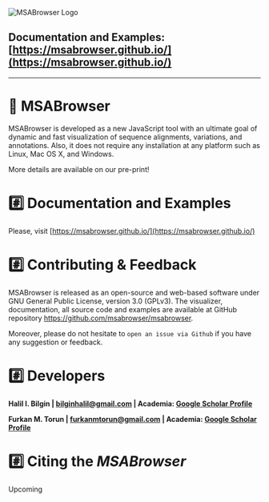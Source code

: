 ![MSABrowser Logo](https://user-images.githubusercontent.com/65191506/81839302-06123400-9550-11ea-92d2-ac904ccd32c6.png)
##  Documentation and Examples: [https://msabrowser.github.io/](https://msabrowser.github.io/)
---

# 🧬 MSABrowser

MSABrowser is developed as a new JavaScript tool with an ultimate goal of dynamic and fast visualization of sequence alignments, variations, and annotations. Also, it does not require any installation at any platform such as Linux, Mac OS X, and Windows.

More details are available on our pre-print!

# :hash: Documentation and Examples 
Please, visit [https://msabrowser.github.io/](https://msabrowser.github.io/)

# :hash: Contributing & Feedback
MSABrowser is released as an open-source and web-based software under GNU General Public License, version 3.0 (GPLv3). The visualizer, documentation, all source code and examples are available at GitHub repository https://github.com/msabrowser/msabrowser.

Moreover, please do not hesitate to `open an issue via Github` if you have any suggestion or feedback.

# :hash: Developers
**Halil I. Bilgin |  [bilginhalil@gmail.com](mailto:bilginhalil@gmail.com) | Academia: [Google Scholar Profile](https://scholar.google.com/citations?user=U1jyUGkAAAAJ&hl=en&oi=ao)**


**Furkan M. Torun |  [furkanmtorun@gmail.com](mailto:furkanmtorun@gmail.com) | Academia: [Google Scholar Profile](https://scholar.google.com/citations?user=d5ZyOZ4AAAAJ)**

# :hash: Citing the *MSABrowser*
Upcoming 
